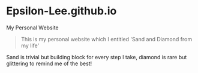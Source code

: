# Epsilon-Lee.github.io
My Personal Website

>This is my personal website which I entitled 'Sand and Diamond from my life'

Sand is trivial but building block for every step I take, diamond is rare but glittering to remind me of the best!
